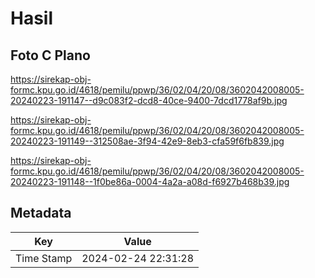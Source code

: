 # Hasil

## Foto C Plano

https://sirekap-obj-formc.kpu.go.id/4618/pemilu/ppwp/36/02/04/20/08/3602042008005-20240223-191147--d9c083f2-dcd8-40ce-9400-7dcd1778af9b.jpg

https://sirekap-obj-formc.kpu.go.id/4618/pemilu/ppwp/36/02/04/20/08/3602042008005-20240223-191149--312508ae-3f94-42e9-8eb3-cfa59f6fb839.jpg

https://sirekap-obj-formc.kpu.go.id/4618/pemilu/ppwp/36/02/04/20/08/3602042008005-20240223-191148--1f0be86a-0004-4a2a-a08d-f6927b468b39.jpg


## Metadata

| Key        | Value               |
| ---------- | ------------------- |
| Time Stamp | 2024-02-24 22:31:28 |



